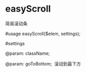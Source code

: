 # easyScroll
简易滚动条


#usage
easyScroll($elem, settings);

#settings

@param: className;

@param: goToBottom;  滚动到最下方
